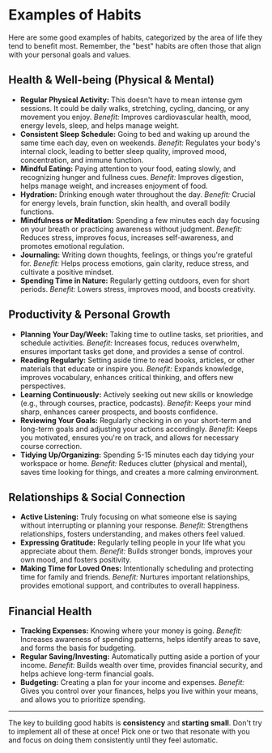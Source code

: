 # Examples of Habits

Here are some good examples of habits, categorized by the area of life they tend to benefit most. Remember, the "best" habits are often those that align with your personal goals and values.

## Health & Well-being (Physical & Mental)

* **Regular Physical Activity:** This doesn't have to mean intense gym sessions. It could be daily walks, stretching, cycling, dancing, or any movement you enjoy. *Benefit:* Improves cardiovascular health, mood, energy levels, sleep, and helps manage weight.
* **Consistent Sleep Schedule:** Going to bed and waking up around the same time each day, even on weekends. *Benefit:* Regulates your body's internal clock, leading to better sleep quality, improved mood, concentration, and immune function.
* **Mindful Eating:** Paying attention to your food, eating slowly, and recognizing hunger and fullness cues. *Benefit:* Improves digestion, helps manage weight, and increases enjoyment of food.
* **Hydration:** Drinking enough water throughout the day. *Benefit:* Crucial for energy levels, brain function, skin health, and overall bodily functions.
* **Mindfulness or Meditation:** Spending a few minutes each day focusing on your breath or practicing awareness without judgment. *Benefit:* Reduces stress, improves focus, increases self-awareness, and promotes emotional regulation.
* **Journaling:** Writing down thoughts, feelings, or things you're grateful for. *Benefit:* Helps process emotions, gain clarity, reduce stress, and cultivate a positive mindset.
* **Spending Time in Nature:** Regularly getting outdoors, even for short periods. *Benefit:* Lowers stress, improves mood, and boosts creativity.

## Productivity & Personal Growth

* **Planning Your Day/Week:** Taking time to outline tasks, set priorities, and schedule activities. *Benefit:* Increases focus, reduces overwhelm, ensures important tasks get done, and provides a sense of control.
* **Reading Regularly:** Setting aside time to read books, articles, or other materials that educate or inspire you. *Benefit:* Expands knowledge, improves vocabulary, enhances critical thinking, and offers new perspectives.
* **Learning Continuously:** Actively seeking out new skills or knowledge (e.g., through courses, practice, podcasts). *Benefit:* Keeps your mind sharp, enhances career prospects, and boosts confidence.
* **Reviewing Your Goals:** Regularly checking in on your short-term and long-term goals and adjusting your actions accordingly. *Benefit:* Keeps you motivated, ensures you're on track, and allows for necessary course correction.
* **Tidying Up/Organizing:** Spending 5-15 minutes each day tidying your workspace or home. *Benefit:* Reduces clutter (physical and mental), saves time looking for things, and creates a more calming environment.

## Relationships & Social Connection

* **Active Listening:** Truly focusing on what someone else is saying without interrupting or planning your response. *Benefit:* Strengthens relationships, fosters understanding, and makes others feel valued.
* **Expressing Gratitude:** Regularly telling people in your life what you appreciate about them. *Benefit:* Builds stronger bonds, improves your own mood, and fosters positivity.
* **Making Time for Loved Ones:** Intentionally scheduling and protecting time for family and friends. *Benefit:* Nurtures important relationships, provides emotional support, and contributes to overall happiness.

## Financial Health

* **Tracking Expenses:** Knowing where your money is going. *Benefit:* Increases awareness of spending patterns, helps identify areas to save, and forms the basis for budgeting.
* **Regular Saving/Investing:** Automatically putting aside a portion of your income. *Benefit:* Builds wealth over time, provides financial security, and helps achieve long-term financial goals.
* **Budgeting:** Creating a plan for your income and expenses. *Benefit:* Gives you control over your finances, helps you live within your means, and allows you to prioritize spending.

---

The key to building good habits is **consistency** and **starting small**. Don't try to implement all of these at once! Pick one or two that resonate with you and focus on doing them consistently until they feel automatic.
